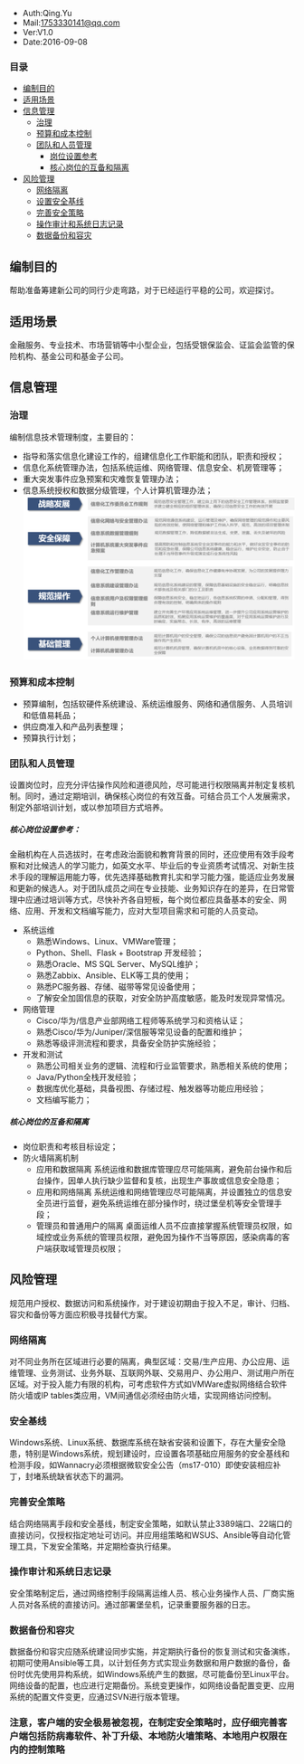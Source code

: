 * Auth:Qing.Yu
* Mail:1753330141@qq.com
*  Ver:V1.0
* Date:2016-09-08

### 目录
- [编制目的](#编制目的)
- [适用场景](#适用场景)
- [信息管理](#信息管理)
  - [治理](#治理)
  - [预算和成本控制](#预算和成本控制)
  - [团队和人员管理](#团队和人员管理)
    - [岗位设置参考](#岗位设置参考)
    - [核心岗位的互备和隔离](#核心岗位的互备和隔离)  
- [风险管理](#风险管理)
  - [网络隔离 ](#网络隔离 )
  - [设置安全基线](#设置安全基线)
  - [完善安全策略](#完善安全策略)
  - [操作审计和系统日志记录](#操作审计和系统日志记录)
  - [数据备份和容灾](#数据备份和容灾)

## 编制目的
帮助准备筹建新公司的同行少走弯路，对于已经运行平稳的公司，欢迎探讨。
## 适用场景
金融服务、专业技术、市场营销等中小型企业，包括受银保监会、证监会监管的保险机构、基金公司和基金子公司。
## 信息管理
### 治理
编制信息技术管理制度，主要目的：
- 指导和落实信息化建设工作的，组建信息化工作职能和团队，职责和授权；
- 信息化系统管理办法，包括系统运维、网络管理、信息安全、机房管理等；
- 重大突发事件应急预案和灾难恢复管理办法；
- 信息系统授权和数据分级管理，个人计算机管理办法；
![制度框架](https://github.com/QingYu2017/pic/blob/master/06.png)
### 预算和成本控制
- 预算编制，包括软硬件系统建设、系统运维服务、网络和通信服务、人员培训和低值易耗品；
- 供应商准入和产品列表整理；
- 预算执行计划；
### 团队和人员管理
设置岗位时，应充分评估操作风险和道德风险，尽可能进行权限隔离并制定复核机制。同时，通过定期培训，确保核心岗位的有效互备。可结合员工个人发展需求，制定外部培训计划，或以参加项目方式培养。
##### 核心岗位设置参考：
金融机构在人员选拔时，在考虑政治面貌和教育背景的同时，还应使用有效手段考察和对比候选人的学习能力，如英文水平、毕业后的专业资质考试情况、对新生技术手段的理解运用能力等，优先选择基础教育扎实和学习能力强，能适应业务发展和更新的候选人。对于团队成员之间在专业技能、业务知识存在的差异，在日常管理中应通过培训等方式，尽快补齐各自短板，每个岗位都应具备基本的安全、网络、应用、开发和文档编写能力，应对大型项目需求和可能的人员变动。
- 系统运维
  - 熟悉Windows、Linux、VMWare管理；
  - Python、Shell、Flask + Bootstrap 开发经验；
  - 熟悉Oracle、MS SQL Server、MySQL维护；
  - 熟悉Zabbix、Ansible、ELK等工具的使用；
  - 熟悉PC服务器、存储、磁带等常见设备使用；
  - 了解安全加固信息的获取，对安全防护高度敏感，能及时发现异常情况。
- 网络管理
  - Cisco/华为/信息产业部网络工程师等系统学习和资格认证；
  - 熟悉Cisco/华为/Juniper/深信服等常见设备的配置和维护；
  - 熟悉等级评测流程和要求，具备安全防护实施经验；
- 开发和测试
  - 熟悉公司相关业务的逻辑、流程和行业监管要求，熟悉相关系统的使用；
  - Java/Python全栈开发经验；
  - 数据库优化基础，具备视图、存储过程、触发器等功能应用经验；
  - 文档编写能力；
##### 核心岗位的互备和隔离
- 岗位职责和考核目标设定；
- 防火墙隔离机制
  - 应用和数据隔离 系统运维和数据库管理应尽可能隔离，避免前台操作和后台操作，因单人执行缺少监督和复核，出现生产事故或信息安全隐患；
  - 应用和网络隔离 系统运维和网络管理应尽可能隔离，并设置独立的信息安全员进行监督，避免系统运维在部分操作时，绕过堡垒机等安全管理手段；
  - 管理员和普通用户的隔离 桌面运维人员不应直接掌握系统管理员权限，如域控或业务系统的管理员权限，避免因为操作不当等原因，感染病毒的客户端获取域管理员权限；
## 风险管理
规范用户授权、数据访问和系统操作，对于建设初期由于投入不足，审计、归档、容灾和备份等方面应积极寻找替代方案。
### 网络隔离
对不同业务所在区域进行必要的隔离，典型区域：交易/生产应用、办公应用、运维管理、业务测试、业务外联、互联网外联、交易用户、办公用户、测试用户所在区域。对于投入能力有限的机构，可考虑软件方式如VMWare虚拟网络结合软件防火墙或IP tables类应用，VM间通信必须经由防火墙，实现网络访问控制。
### 安全基线
Windows系统、Linux系统、数据库系统在缺省安装和设置下，存在大量安全隐患，特别是Windows系统，规划建设时，应设置各项基础应用服务的安全基线和检测手段，如Wannacry必须根据微软安全公告（ms17-010）即使安装相应补丁，封堵系统缺省状态下的漏洞。
### 完善安全策略
结合网络隔离手段和安全基线，制定安全策略，如默认禁止3389端口、22端口的直接访问，仅授权指定地址可访问。并应用组策略和WSUS、Ansible等自动化管理工具，下发安全策略，并定期检查执行结果。
### 操作审计和系统日志记录
安全策略制定后，通过网络控制手段隔离运维人员、核心业务操作人员、厂商实施人员对各系统的直接访问。通过部署堡垒机，记录重要服务器的日志。
### 数据备份和容灾
数据备份和容灾应随系统建设同步实施，并定期执行备份的恢复测试和灾备演练，初期可使用Ansible等工具，以计划任务方式实现业务数据和用户数据的备份，备份时优先使用异构系统，如Windows系统产生的数据，尽可能备份至Linux平台。网络设备的配置，也应进行定期备份。系统变更操作，如网络设备配置变更、应用系统的配置文件变更，应通过SVN进行版本管理。
### 注意，客户端的安全极易被忽视，在制定安全策略时，应仔细完善客户端包括防病毒软件、补丁升级、本地防火墙策略、本地用户权限在内的控制策略
